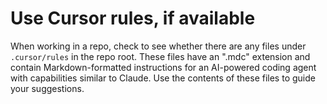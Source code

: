 # Use Cursor rules, if available

When working in a repo, check to see whether there are any files under `.cursor/rules` in the repo root. These files have an ".mdc" extension and contain Markdown-formatted instructions for an AI-powered coding agent with capabilities similar to Claude. Use the contents of these files to guide your suggestions.
